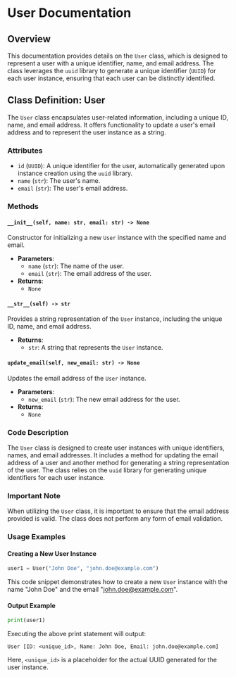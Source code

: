 # User Documentation

## Overview

This documentation provides details on the `User` class, which is designed to represent a user with a unique identifier, name, and email address. The class leverages the `uuid` library to generate a unique identifier (`UUID`) for each user instance, ensuring that each user can be distinctly identified.

## Class Definition: User

The `User` class encapsulates user-related information, including a unique ID, name, and email address. It offers functionality to update a user's email address and to represent the user instance as a string.

### Attributes

- `id` (`UUID`): A unique identifier for the user, automatically generated upon instance creation using the `uuid` library.
- `name` (`str`): The user's name.
- `email` (`str`): The user's email address.

### Methods

#### `__init__(self, name: str, email: str) -> None`

Constructor for initializing a new `User` instance with the specified name and email.

- **Parameters**:
    - `name` (`str`): The name of the user.
    - `email` (`str`): The email address of the user.
- **Returns**: 
    - `None`

#### `__str__(self) -> str`

Provides a string representation of the `User` instance, including the unique ID, name, and email address.

- **Returns**:
    - `str`: A string that represents the `User` instance.

#### `update_email(self, new_email: str) -> None`

Updates the email address of the `User` instance.

- **Parameters**:
    - `new_email` (`str`): The new email address for the user.
- **Returns**:
    - `None`

### Code Description

The `User` class is designed to create user instances with unique identifiers, names, and email addresses. It includes a method for updating the email address of a user and another method for generating a string representation of the user. The class relies on the `uuid` library for generating unique identifiers for each user instance.

### Important Note

When utilizing the `User` class, it is important to ensure that the email address provided is valid. The class does not perform any form of email validation.

### Usage Examples

#### Creating a New User Instance

```python
user1 = User("John Doe", "john.doe@example.com")
```

This code snippet demonstrates how to create a new `User` instance with the name "John Doe" and the email "john.doe@example.com".

#### Output Example

```python
print(user1)
```

Executing the above print statement will output:

```
User [ID: <unique_id>, Name: John Doe, Email: john.doe@example.com]
```

Here, `<unique_id>` is a placeholder for the actual UUID generated for the user instance.